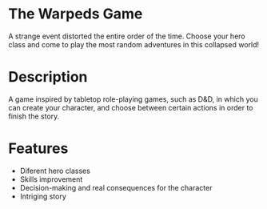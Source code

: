 # The Warpeds Game
A strange event distorted the entire order of the time. Choose your hero class and come to play the most random adventures in this collapsed world!

# Description
A game inspired by tabletop role-playing games, such as D&D, in which you can create your character,  and choose between certain actions in order to finish the story.

# Features
  - Diferent hero classes
  - Skills improvement
  - Decision-making and real consequences for the character
  - Intriging story
